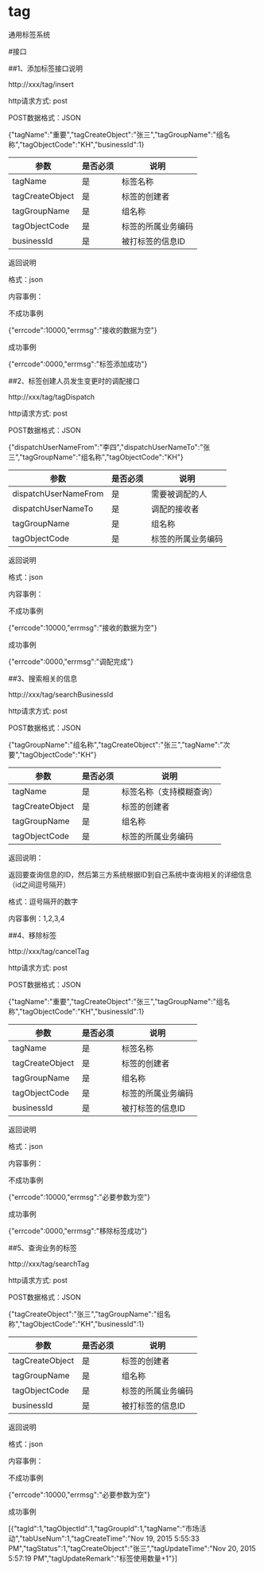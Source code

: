 # tag
通用标签系统


#接口

##1、添加标签接口说明

http://xxx/tag/insert

http请求方式: post

POST数据格式：JSON

{"tagName":"重要","tagCreateObject":"张三","tagGroupName":"组名称","tagObjectCode":"KH","businessId":1}

参数|是否必须|说明
----|----|-----
tagName|是|标签名称
tagCreateObject|是|标签的创建者
tagGroupName|是|组名称
tagObjectCode|是|标签的所属业务编码
businessId|是|被打标签的信息ID

返回说明

格式：json

内容事例：

不成功事例

{"errcode":10000,"errmsg":"接收的数据为空"}  

成功事例

{"errcode":0000,"errmsg":"标签添加成功"}    





##2、标签创建人员发生变更时的调配接口

http://xxx/tag/tagDispatch

http请求方式: post

POST数据格式：JSON

{"dispatchUserNameFrom":"李四","dispatchUserNameTo":"张三","tagGroupName":"组名称","tagObjectCode":"KH"}

参数|是否必须|说明
----|----|-----
dispatchUserNameFrom|是|需要被调配的人
dispatchUserNameTo|是|调配的接收者
tagGroupName|是|组名称
tagObjectCode|是|标签的所属业务编码

返回说明

格式：json

内容事例：

不成功事例

{"errcode":10000,"errmsg":"接收的数据为空"}  

成功事例

{"errcode":0000,"errmsg":"调配完成"}  





##3、搜索相关的信息

http://xxx/tag/searchBusinessId

http请求方式: post

POST数据格式：JSON

{"tagGroupName":"组名称","tagCreateObject":"张三","tagName":"次要","tagObjectCode":"KH"}

参数|是否必须|说明
----|----|-----
tagName|是|标签名称（支持模糊查询）
tagCreateObject|是|标签的创建者
tagGroupName|是|组名称
tagObjectCode|是|标签的所属业务编码



返回说明：

返回要查询信息的ID，然后第三方系统根据ID到自己系统中查询相关的详细信息（id之间逗号隔开）

格式：逗号隔开的数字

内容事例：1,2,3,4





##4、移除标签

http://xxx/tag/cancelTag

http请求方式: post

POST数据格式：JSON

{"tagName":"重要","tagCreateObject":"张三","tagGroupName":"组名称","tagObjectCode":"KH","businessId":1}

参数|是否必须|说明
----|----|-----
tagName|是|标签名称
tagCreateObject|是|标签的创建者
tagGroupName|是|组名称
tagObjectCode|是|标签的所属业务编码
businessId|是|被打标签的信息ID

返回说明

格式：json

内容事例：

不成功事例

{"errcode":10000,"errmsg":"必要参数为空"}  

成功事例 

{"errcode":0000,"errmsg":"移除标签成功"}  





##5、查询业务的标签

http://xxx/tag/searchTag

http请求方式: post

POST数据格式：JSON

{"tagCreateObject":"张三","tagGroupName":"组名称","tagObjectCode":"KH","businessId":1}

参数|是否必须|说明
----|----|-----
tagCreateObject|是|标签的创建者
tagGroupName|是|组名称
tagObjectCode|是|标签的所属业务编码
businessId|是|被打标签的信息ID

返回说明

格式：json

内容事例：

不成功事例

{"errcode":10000,"errmsg":"必要参数为空"}  

成功事例 

[{"tagId\":1,"tagObjectId":1,"tagGroupId":1,"tagName":"市场活动","tabUseNum":1,"tagCreateTime":"Nov 19, 2015 5:55:33 PM","tagStatus":1,"tagCreateObject":"张三","tagUpdateTime":"Nov 20, 2015 5:57:19 PM","tagUpdateRemark":\"标签使用数量+1"}]  

